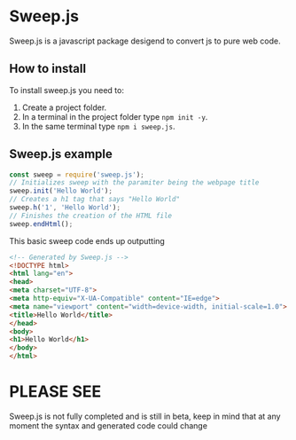 # Sweep.js

Sweep.js is a javascript package desigend to convert js to pure web code.

## How to install
To install sweep.js you need to:

1. Create a project folder.
2. In a terminal in the project folder type `npm init -y`.
3. In the same terminal type `npm i sweep.js`.

## Sweep.js example
```js
const sweep = require('sweep.js');
// Initializes sweep with the paramiter being the webpage title
sweep.init('Hello World');
// Creates a h1 tag that says "Hello World"
sweep.h('1', 'Hello World');
// Finishes the creation of the HTML file
sweep.endHtml();
```

This basic sweep code ends up outputting
```html
<!-- Generated by Sweep.js -->
<!DOCTYPE html>
<html lang="en">
<head>
<meta charset="UTF-8">
<meta http-equiv="X-UA-Compatible" content="IE=edge">
<meta name="viewport" content="width=device-width, initial-scale=1.0">
<title>Hello World</title>
</head>
<body>
<h1>Hello World</h1>
</body>
</html>
```

# PLEASE SEE
Sweep.js is not fully completed and is still in beta, keep in mind that at any moment the syntax and generated code could change